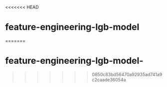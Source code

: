 <<<<<<< HEAD
# feature-engineering-lgb-model
=======
# feature-engineering-lgb-model-
>>>>>>> 0850c83bd56470a92935ad741a9c2caade36054a
